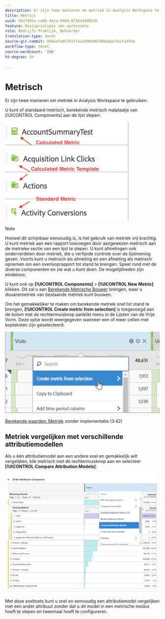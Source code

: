 ```yaml
---
description: Er zijn twee manieren om metriek in Analysis Workspace te gebruiken.
title: Metrics
uuid: 9927491a-ca0b-4e1a-9069-8736149d051b
feature: Basisprincipes van werkruimte
role: Bedrijfs Praktijk, Beheerder
translation-type: tm+mt
source-git-commit: 894ee7a8f761f7aa2590e06708be82e7ecfa3f6d
workflow-type: tm+mt
source-wordcount: '246'
ht-degree: 5%

---
```



# Metrisch

Er zijn twee manieren om metriek in Analysis Workspace te gebruiken.

U kunt of standaard metrisch, berekende metrisch malplaatje van [!UICONTROL Components] aan de lijst slepen:

![](assets/metrics_icons.png)

>[!NOTE]
>
>Hoewel dit schijnbaar eenvoudig is, is het gebruik van metriek vrij krachtig. U kunt metriek aan een rapport toevoegen door aangewezen metrisch aan de metrieke sectie van een lijst te slepen. U kunt afmetingen ook onderverdelen door metriek, die u verfijnde controle over de lijstmening geven. Voorts kunt u metrisch als afmeting en een afmeting als metrisch opnemen om een overlooprapport tot stand te brengen. Speel rond met de diverse componenten en zie wat u kunt doen. De mogelijkheden zijn eindeloos.

U kunt ook op **[!UICONTROL Components]** > **[!UICONTROL New Metric]** klikken. Dit zal u aan [Berekende Metrische Bouwer](/help/components/c-calcmetrics/cm-overview.md) brengen, waar u douanemetriek van bestaande metriek kunt bouwen.

Om het gemakkelijker te maken om berekende metriek snel tot stand te brengen, **[!UICONTROL Create metric from selection]** is toegevoegd aan de kolom met de rechtermuisknop aanklikt menu in de Lijsten van de Vrije Vorm. Deze optie wordt weergegeven wanneer een of meer cellen met kopteksten zijn geselecteerd.

![](assets/calc_metrics.png)

[Berekende waarden: Metriek](https://docs.adobe.com/content/help/en/analytics-learn/tutorials/components/calculated-metrics/calculated-metrics-implementationless-metrics.html)  zonder implementatie (3:42)

## Metriek vergelijken met verschillende attributiemodellen

Als u één attributiemodel aan een andere snel en gemakkelijk wilt vergelijken, klik metrisch met de rechtermuisknop aan en selecteer **[!UICONTROL Compare Attribution Models]**:

![Kenmerk vergelijken](assets/compare-attribution.png)

Met deze sneltoets kunt u snel en eenvoudig een attributiemodel vergelijken met een ander attribuut zonder dat u dit model in een metrische modus hoeft te slepen en tweemaal hoeft te configureren.
